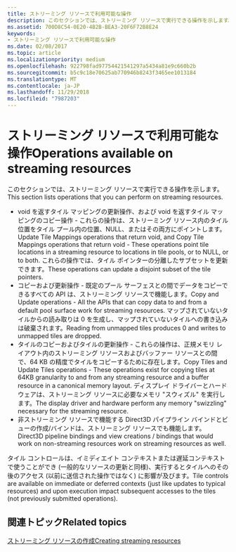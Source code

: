 ```yaml
---
title: ストリーミング リソースで利用可能な操作
description: このセクションでは、ストリーミング リソースで実行できる操作を示します。
ms.assetid: 700D8C54-0E20-4B2B-BEA3-20F6F72B8E24
keywords:
- ストリーミング リソースで利用可能な操作
ms.date: 02/08/2017
ms.topic: article
ms.localizationpriority: medium
ms.openlocfilehash: 922798fad97754421541297a5434a81e9c660b2b
ms.sourcegitcommit: b5c9c18e70625ab770946b8243f3465ee1013184
ms.translationtype: MT
ms.contentlocale: ja-JP
ms.lasthandoff: 11/29/2018
ms.locfileid: "7987203"
---
```

# <a name="operations-available-on-streaming-resources"></a><span data-ttu-id="8cc5c-104">ストリーミング リソースで利用可能な操作</span><span class="sxs-lookup"><span data-stu-id="8cc5c-104">Operations available on streaming resources</span></span>


<span data-ttu-id="8cc5c-105">このセクションでは、ストリーミング リソースで実行できる操作を示します。</span><span class="sxs-lookup"><span data-stu-id="8cc5c-105">This section lists operations that you can perform on streaming resources.</span></span>

-   <span data-ttu-id="8cc5c-106">void を返すタイル マッピングの更新操作、および void を返すタイル マッピングのコピー操作 - これらの操作は、ストリーミング リソース内のタイル位置をタイル プール内の位置、NULL、またはその両方にポイントします。</span><span class="sxs-lookup"><span data-stu-id="8cc5c-106">Update Tile Mappings operations that return void, and Copy Tile Mappings operations that return void - These operations point tile locations in a streaming resource to locations in tile pools, or to NULL, or to both.</span></span> <span data-ttu-id="8cc5c-107">これらの操作では、タイル ポインターの分離したサブセットを更新できます。</span><span class="sxs-lookup"><span data-stu-id="8cc5c-107">These operations can update a disjoint subset of the tile pointers.</span></span>
-   <span data-ttu-id="8cc5c-108">コピーおよび更新操作 - 既定のプール サーフェスとの間でデータをコピーできるすべての API は、ストリーミング リソースで機能します。</span><span class="sxs-lookup"><span data-stu-id="8cc5c-108">Copy and Update operations - All the APIs that can copy data to and from a default pool surface work for streaming resources.</span></span> <span data-ttu-id="8cc5c-109">マップされていないタイルからの読み取りは 0 を生成し、マップされていないタイルへの書き込みは破棄されます。</span><span class="sxs-lookup"><span data-stu-id="8cc5c-109">Reading from unmapped tiles produces 0 and writes to unmapped tiles are dropped.</span></span>
-   <span data-ttu-id="8cc5c-110">タイルのコピーおよびタイルの更新操作 - これらの操作は、正規メモリ レイアウト内のストリーミング リソースおよびバッファー リソースとの間で、64 KB の精度でタイルをコピーするために存在します。</span><span class="sxs-lookup"><span data-stu-id="8cc5c-110">Copy Tiles and Update Tiles operations - These operations exist for copying tiles at 64KB granularity to and from any streaming resource and a buffer resource in a canonical memory layout.</span></span> <span data-ttu-id="8cc5c-111">ディスプレイ ドライバーとハードウェアは、ストリーミング リソースに必要なメモリ "スウィズル" を実行します。</span><span class="sxs-lookup"><span data-stu-id="8cc5c-111">The display driver and hardware perform any memory "swizzling" necessary for the streaming resource.</span></span>
-   <span data-ttu-id="8cc5c-112">非ストリーミング リソースで機能する Direct3D パイプライン バインドとビューの作成/バインドは、ストリーミング リソースでも機能します。</span><span class="sxs-lookup"><span data-stu-id="8cc5c-112">Direct3D pipeline bindings and view creations / bindings that would work on non-streaming resources work on streaming resources as well.</span></span>

<span data-ttu-id="8cc5c-113">タイル コントロールは、イミディエイト コンテキストまたは遅延コンテキストで使うことができ (一般的なリソースの更新と同様)、実行するとタイルへのその後のアクセス (以前に送信された操作ではなく) に影響が及びます。</span><span class="sxs-lookup"><span data-stu-id="8cc5c-113">Tile controls are available on immediate or deferred contexts (just like updates to typical resources) and upon execution impact subsequent accesses to the tiles (not previously submitted operations).</span></span>

## <a name="span-idrelated-topicsspanrelated-topics"></a><span data-ttu-id="8cc5c-114"><span id="related-topics"></span>関連トピック</span><span class="sxs-lookup"><span data-stu-id="8cc5c-114"><span id="related-topics"></span>Related topics</span></span>


[<span data-ttu-id="8cc5c-115">ストリーミング リソースの作成</span><span class="sxs-lookup"><span data-stu-id="8cc5c-115">Creating streaming resources</span></span>](creating-streaming-resources.md)

 

 




